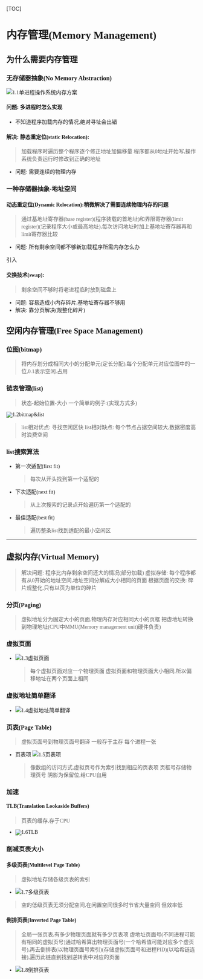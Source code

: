 [TOC]
<font face = "Consolas">

# 内存管理(Memory Management)

## 为什么需要内存管理
### 无存储器抽象(No Memory Abstraction)
![1.1单进程操作系统内存方案](./pics/4/1.1单进程操作系统内存方案.png)
#### 问题: 多进程时怎么实现
* 不知道程序加载内存的情况,绝对寻址会出错
#### 解决: 静态重定位(static Relocation):
>加载程序时遍历整个程序逐个修正地址加偏移量
> 程序都从0地址开始写,操作系统负责运行时修改到正确的地址
* 问题: 需要连续的物理内存
### 一种存储器抽象-地址空间
#### 动态重定位(Dynamic Relocation):稍微解决了需要连续物理内存的问题
>通过基地址寄存器(base register)(程序装载的首地址)和界限寄存器(limit register)(记录程序大小或最高地址),每次访问地址时加上基地址寄存器再和limit寄存器比较
* 问题: 所有剩余空间都不够新加载程序所需内存怎么办

引入
#### 交换技术(swap): 
>剩余空间不够时将老进程临时放到磁盘上
* 问题: 容易造成小内存碎片,基地址寄存器不够用
* 解决: 靠分页解决(规整化碎片)

## 空闲内存管理(Free Space Management)
### 位图(bitmap)
> 将内存划分成相同大小的分配单元(定长分配),每个分配单元对应位图中的一位,0.1表示空闲.占用
### 链表管理(list)
> 状态-起始位置-大小
一个简单的例子:(实现方式多)

![1.2bitmap&list](./pics/4/1.2bitmap&list.png)
> list相对优点: 寻找空闲区快
  list相对缺点: 每个节点占据空间较大,数据密度高时浪费空间

### list搜索算法
* 第一次适配(first fit)
    > 每次从开头找到第一个适配的
* 下次适配(next fit)
    > 从上次搜索的记录点开始遍历第一个适配的
* 最佳适配(best fit)
    > 遍历整条list找到适配的最小空闲区
****
## 虚拟内存(Virtual Memory)
> 解决问题: 程序比内存剩余空间还大的情况(部分加载)
虚拟存储: 每个程序都有从0开始的地址空间,地址空间分解成大小相同的页面
根据页面的交换: 碎片规整化,只有以页为单位的碎片

### 分页(Paging)
> 虚拟地址分为固定大小的页面,物理内存对应相同大小的页框
> 把虚地址转换到物理地址(CPU中MMU(Memory management unit)硬件负责)
### 虚拟页面
* ![1.3虚拟页面](./pics/4/1.3虚拟页面.png)
    > 每个虚拟页面对应一个物理页面
    虚拟页面和物理页面大小相同,所以偏移地址在两个页面上相同
### 虚拟地址简单翻译
* ![1.4虚拟地址简单翻译](./pics/4/1.4虚拟地址简单翻译.png)

### 页表(Page Table)
>虚拟页面号到物理页面号翻译
 一般存于主存
 每个进程一张
* 页表项
    ![1.5页表项](./pics/4/1.5页表项.png)
    > 像数组的访问方式,虚拟页号作为索引找到相应的页表项
    页框号存储物理页号
    阴影为保留位,给CPU自用

### 加速
#### TLB(Translation Lookaside Buffers)
> 页表的缓存,存于CPU
* ![1.6TLB](./pics/4/1.6TLB.png)

### 削减页表大小
#### 多级页表(Multilevel Page Table)
> 虚拟地址存储各级页表的索引
* ![1.7多级页表](./pics/4/1.7多级页表.png)
> 空的低级页表无须分配空间,在闲置空间很多时节省大量空间
  但效率低
#### 倒排页表(Inverted Page Table)
> 全局一张页表,有多少物理页面就有多少页表项
虚地址页面号(不同进程可能有相同的虚拟页号)通过哈希算出物理页面号(一个哈希值可能对应多个虚页号),再去倒排表(以物理页面号索引)(存储虚拟页面号和进程PID)(以哈希链连接),遍历此链直到找到逆转表中对应的页面
* ![1.8倒排页表](./pics/4/1.8倒排页表.png)